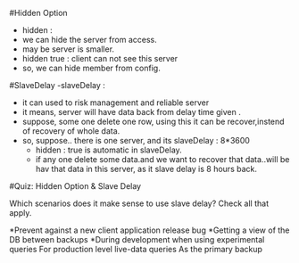 #Hidden Option
 - hidden : <bool>
 - we can hide the server from access.
 - may be server is smaller.
 - hidden true : client can not see this server
 - so, we can hide member from config.

#SlaveDelay
 -slaveDelay : <Seconds>
 - it can used to risk management and reliable server
 - it means, server will have data back from delay time given
.
 - suppose, some one delete one row, using this it can be recover,instend of recovery of whole data.
 - so, suppose.. there is one server, and its slaveDelay : 8*3600
   - hidden : true is automatic in slaveDelay.
   - if any one delete some data.and we want to recover that data..will be hav that data in this server, as it slave delay is 8 hours back.

#Quiz: Hidden Option & Slave Delay

Which scenarios does it make sense to use slave delay? Check all that apply.

*Prevent against a new client application release bug
*Getting a view of the DB between backups
*During development when using experimental queries
For production level live-data queries
As the primary backup
